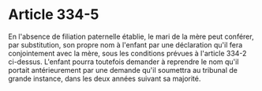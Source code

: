 # Article 334-5

En l'absence de filiation paternelle établie, le mari de la mère peut conférer, par substitution, son propre nom à l'enfant par une déclaration qu'il fera conjointement avec la mère, sous les conditions prévues à l'article 334-2 ci-dessus.   L'enfant pourra toutefois demander à reprendre le nom qu'il portait antérieurement par une demande qu'il soumettra au tribunal de grande instance, dans les deux années suivant sa majorité.